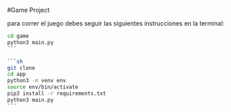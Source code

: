 #Game Project

para correr el juego debes seguir las siguientes instrucciones en la terminal:
```sh
cd game 
python3 main.py
´´´

```sh
git clone
cd app
python3 -m venv env
source env/bin/activate
pip3 install -r requirements.txt
python3 main.py
´´´